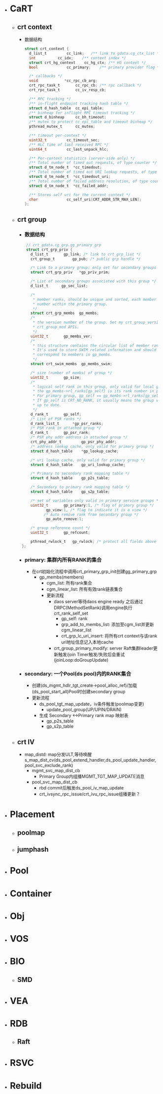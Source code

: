 
- # CaRT
  - ## crt context
    - 数据结构
      ```c
      struct crt_context {
        d_list_t		 cc_link;	/** link to gdata.cg_ctx_list */
        int			 cc_idx;	/** context index */
        struct crt_hg_context	 cc_hg_ctx;	/** HG context */
        bool			 cc_primary;	/** primary provider flag */

        /* callbacks */
        void			*cc_rpc_cb_arg;
        crt_rpc_task_t		 cc_rpc_cb;	/** rpc callback */
        crt_rpc_task_t		 cc_iv_resp_cb;

        /** RPC tracking */
        /** in-flight endpoint tracking hash table */
        struct d_hash_table	 cc_epi_table;
        /** binheap for inflight RPC timeout tracking */
        struct d_binheap	 cc_bh_timeout;
        /** mutex to protect cc_epi_table and timeout binheap */
        pthread_mutex_t		 cc_mutex;

        /** timeout per-context */
        uint32_t		 cc_timeout_sec;
        /** HLC time of last received RPC */
        uint64_t		 cc_last_unpack_hlc;

        /** Per-context statistics (server-side only) */
        /** Total number of timed out requests, of type counter */
        struct d_tm_node_t	*cc_timedout;
        /** Total number of timed out URI lookup requests, of type counter */
        struct d_tm_node_t	*cc_timedout_uri;
        /** Total number of failed address resolution, of type counter */
        struct d_tm_node_t	*cc_failed_addr;

        /** Stores self uri for the current context */
        char			 cc_self_uri[CRT_ADDR_STR_MAX_LEN];
      };
      ```
  - ## crt group
    - ### 数据结构
    ```c
        // crt_gdata.cg_grp.gg_primary_grp
        struct crt_grp_priv {
          d_list_t		 gp_link; /* link to crt_grp_list */
          crt_group_t		 gp_pub; /* public grp handle */

          /* Link to a primary group; only set for secondary groups  */
          struct crt_grp_priv	*gp_priv_prim;

          /* List of secondary groups associated with this group */
          d_list_t		gp_sec_list;

          /*
           * member ranks, should be unique and sorted, each member is the rank
           * number within the primary group.
           */
          struct crt_grp_membs	gp_membs;
          /*
           * the version number of the group. Set my crt_group_version_set or
           * crt_group_mod APIs.
           */
          uint32_t		 gp_membs_ver;
          /*
           * this structure contains the circular list of member ranks.
           * It's used to store SWIM related information and should strictly
           * correspond to members in gp_membs.
           */
          struct crt_swim_membs	 gp_membs_swim;

          /* size (number of membs) of group */
          uint32_t		 gp_size;
          /*
           * logical self rank in this group, only valid for local group.
           * the gp_membs->rl_ranks[gp_self] is its rank number in primary group.
           * For primary group, gp_self == gp_membs->rl_ranks[gp_self].
           * If gp_self is CRT_NO_RANK, it usually means the group version is not
           * up to date.
           */
          d_rank_t		 gp_self;
          /* List of PSR ranks */
          d_rank_list_t		 *gp_psr_ranks;
          /* PSR rank in attached group */
          d_rank_t		 gp_psr_rank;
          /* PSR phy addr address in attached group */
          crt_phy_addr_t		 gp_psr_phy_addr;
          /* address lookup cache, only valid for primary group */
          struct d_hash_table	 *gp_lookup_cache;

          /* uri lookup cache, only valid for primary group */
          struct d_hash_table	 gp_uri_lookup_cache;

          /* Primary to secondary rank mapping table */
          struct d_hash_table	 gp_p2s_table;

          /* Secondary to primary rank mapping table */
          struct d_hash_table	 gp_s2p_table;

          /* set of variables only valid in primary service groups */
          uint32_t		 gp_primary:1, /* flag of primary group */
                 gp_view:1, /* flag to indicate it is a view */
                /* Auto remove rank from secondary group */
                 gp_auto_remove:1;

          /* group reference count */
          uint32_t		 gp_refcount;

          pthread_rwlock_t	 gp_rwlock; /* protect all fields above */
      };
    ```
    - ### primary: 集群内所有RANK的集合
      - 在crt初始化流程中调用crt_primary_grp_init创建gg_primary_grp
        - gp_membs(members)
          - cgm_list: 所有rank集合
          - cgm_linear_list: 所有有效rank链表集合
          - 更新流程
            - daos server等待daos engine ready 之后通过DRPC(MethodSetRank)调用engine执行crt_rank_self_set
              - gp_self: rank
              - grp_add_to_membs_list: 添加至cgm_list并更新cgm_linear_list
              - crt_grp_lc_uri_insert: 将所有crt context与该rank uri地址信息记入本地cache
            - crt_group_primary_modify: server Raft集群leader更新触发/join Timer触发/失败后会重试 (joinLoop:doGroupUpdate)
    - ### secondary: 一个Pool(ds pool)内的RANK集合
      - 创建(ds_mgmt_hdlr_tgt_create->pool_alloc_ref)/加载(ds_pool_start_all)Pool时创建secondary group
      - 更新流程
        - ds_pool_tgt_map_update，iv条件触发(poolmap变更)
          - update_pool_group(UP/UPIN/DRAIN)
        - 生成 Secondary <->Primary rank map 映射表
          - gp_p2s_table
          - gp_s2p_table
  - ## crt IV
    - map_distd: map分发ULT,等待唤醒s_map_dist_cv(ds_pool_extend_handler,ds_pool_update_handler,pool_svc_exclude_rank)
      - mgmt_svc_map_dist_cb
        - Primary Group内组播MGMT_TGT_MAP_UPDATE消息
      - pool_svc_map_dist_cb
        - rbd commit后触发ds_pool_iv_map_update
        - crt_ivsync_rpc_issue/crt_ivu_rpc_issue组播更新？
- # Placement
  - ## poolmap
  - ## jumphash
- # Pool
- # Container
- # Obj
- # VOS
- # BIO
  - ## SMD
- # VEA
- # RDB
  - ## Raft
- # RSVC
- # Rebuild
